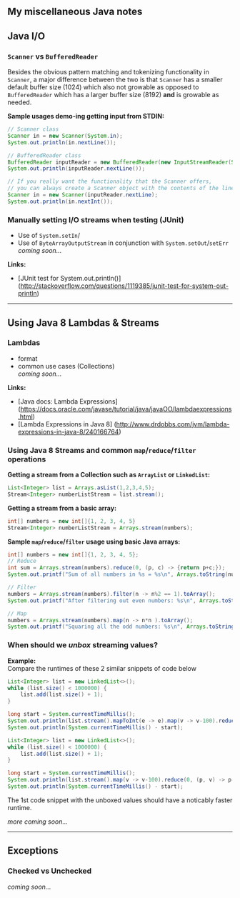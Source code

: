 ## My miscellaneous Java notes
 
 
## Java I/O
 
### `Scanner` vs `BufferedReader`

Besides the obvious pattern matching and tokenizing functionality in `Scanner`, 
a major difference between the two is that `Scanner` has a smaller default 
buffer size (1024) which also not growable as opposed to `BufferedReader` which
has a larger buffer size (8192) **and** is growable as needed.  

**Sample usages demo-ing getting input from STDIN:**
```Java
// Scanner class
Scanner in = new Scanner(System.in);
System.out.println(in.nextLine());
```
```Java
// BufferedReader class
BufferedReader inputReader = new BufferedReader(new InputStreamReader(System.in));
System.out.println(inputReader.nextLine());

// If you really want the functionality that the Scanner offers,
// you can always create a Scanner object with the contents of the line
Scanner in = new Scanner(inputReader.nextLine);
System.out.println(in.nextInt());
```

### Manually setting I/O streams when testing (JUnit)
- Use of `System.setIn`/
- Use of `ByteArrayOutputStream` in conjunction with `System.setOut`/`setErr`  
*coming soon...*  

**Links:**
- [JUnit test for System.out.println()] (http://stackoverflow.com/questions/1119385/junit-test-for-system-out-println)

---

## Using Java 8 Lambdas & Streams

### Lambdas
- format
- common use cases (Collections)    
*coming soon...*

**Links:**
- [Java docs: Lambda Expressions] (https://docs.oracle.com/javase/tutorial/java/javaOO/lambdaexpressions.html)
- [Lambda Expressions in Java 8] (http://www.drdobbs.com/jvm/lambda-expressions-in-java-8/240166764)

### Using Java 8 Streams and common `map`/`reduce`/`filter` operations

**Getting a stream from a Collection such as `ArrayList` or `LinkedList`:**
```Java
List<Integer> list = Arrays.asList(1,2,3,4,5);
Stream<Integer> numberListStream = list.stream(); 
```  

**Getting a stream from a basic array:**
```Java
int[] numbers = new int[]{1, 2, 3, 4, 5}
Stream<Integer> numberListStream = Arrays.stream(numbers); 
```

**Sample `map`/`reduce`/`filter` usage using basic Java arrays:**
```Java
int[] numbers = new int[]{1, 2, 3, 4, 5};
// Reduce
int sum = Arrays.stream(numbers).reduce(0, (p, c) -> {return p+c;});
System.out.printf("Sum of all numbers in %s = %s\n", Arrays.toString(numbers), sum);

// Filter
numbers = Arrays.stream(numbers).filter(n -> n%2 == 1).toArray();
System.out.printf("After filtering out even numbers: %s\n", Arrays.toString(numbers));

// Map
numbers = Arrays.stream(numbers).map(n -> n*n ).toArray();
System.out.printf("Squaring all the odd numbers: %s\n", Arrays.toString(numbers));
```

### When should we *unbox* streaming values? 

**Example:**  
Compare the runtimes of these 2 similar snippets of code below
```Java
List<Integer> list = new LinkedList<>();
while (list.size() < 1000000) {
    list.add(list.size() + 1);
}

long start = System.currentTimeMillis();
System.out.println(list.stream().mapToInt(e -> e).map(v -> v-100).reduce(0, (p, v) -> p + v));
System.out.println(System.currentTimeMillis() - start);
```
```Java
List<Integer> list = new LinkedList<>();
while (list.size() < 1000000) {
    list.add(list.size() + 1);
}

long start = System.currentTimeMillis();
System.out.println(list.stream().map(v -> v-100).reduce(0, (p, v) -> p + v));
System.out.println(System.currentTimeMillis() - start);
```

The 1st code snippet with the unboxed values should have a noticably faster runtime.

*more coming soon...*

--- 

## Exceptions

### Checked vs Unchecked
*coming soon...*

 